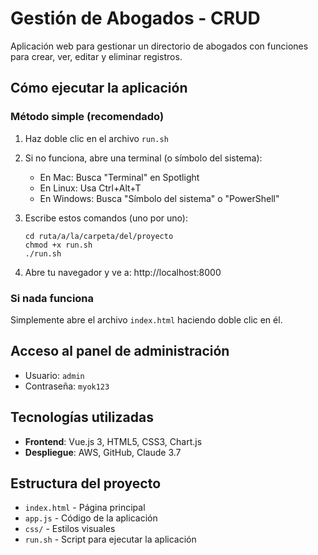 # Gestión de Abogados - CRUD

Aplicación web para gestionar un directorio de abogados con funciones para crear, ver, editar y eliminar registros.

## Cómo ejecutar la aplicación

### Método simple (recomendado)

1. Haz doble clic en el archivo `run.sh`

2. Si no funciona, abre una terminal (o símbolo del sistema):
   - En Mac: Busca "Terminal" en Spotlight
   - En Linux: Usa Ctrl+Alt+T
   - En Windows: Busca "Símbolo del sistema" o "PowerShell"

3. Escribe estos comandos (uno por uno):
   ```
   cd ruta/a/la/carpeta/del/proyecto
   chmod +x run.sh
   ./run.sh
   ```

4. Abre tu navegador y ve a: http://localhost:8000

### Si nada funciona

Simplemente abre el archivo `index.html` haciendo doble clic en él.

## Acceso al panel de administración

- Usuario: `admin`
- Contraseña: `myok123`

## Tecnologías utilizadas

- **Frontend**: Vue.js 3, HTML5, CSS3, Chart.js
- **Despliegue**: AWS, GitHub, Claude 3.7

## Estructura del proyecto

- `index.html` - Página principal
- `app.js` - Código de la aplicación
- `css/` - Estilos visuales
- `run.sh` - Script para ejecutar la aplicación
